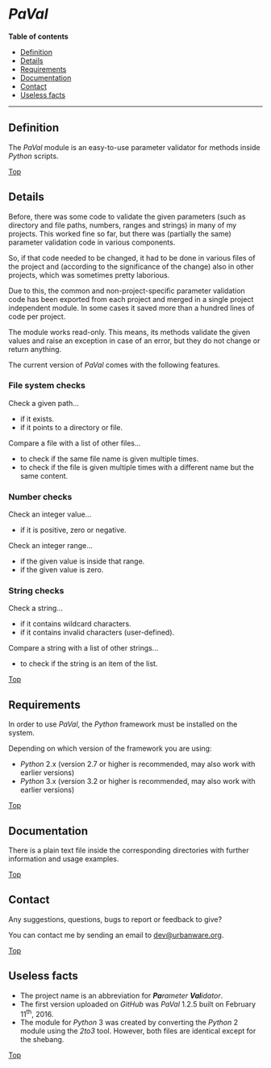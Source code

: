 # *PaVal*

**Table of contents**
*   [Definition](#definition)
*   [Details](#details)
*   [Requirements](#requirements)
*   [Documentation](#documentation)
*   [Contact](#contact)
*   [Useless facts](#useless-facts)

----

## Definition

The *PaVal* module is an easy-to-use parameter validator for methods inside *Python* scripts.

[Top](#paval)

## Details

Before, there was some code to validate the given parameters (such as directory and file paths, numbers, ranges and strings) in many of my projects. This worked fine so far, but there was (partially the same) parameter validation code in various components.

So, if that code needed to be changed, it had to be done in various files of the project and (according to the significance of the change) also in other projects, which was sometimes pretty laborious.

Due to this, the common and non-project-specific parameter validation code has been exported from each project and merged in a single project independent module. In some cases it saved more than a hundred lines of code per project.

The module works read-only. This means, its methods validate the given values and raise an exception in case of an error, but they do not change or return anything.

The current version of *PaVal* comes with the following features.

### File system checks

Check a given path...

*   if it exists.
*   if it points to a directory or file.

Compare a file with a list of other files...

*   to check if the same file name is given multiple times.
*   to check if the file is given multiple times with a different name but the same content.

### Number checks

Check an integer value...

*   if it is positive, zero or negative.

Check an integer range...

*   if the given value is inside that range.
*   if the given value is zero.

### String checks

Check a string...

*   if it contains wildcard characters.
*   if it contains invalid characters (user-defined).

Compare a string with a list of other strings...

*   to check if the string is an item of the list.

[Top](#paval)

## Requirements

In order to use *PaVal*, the *Python* framework must be installed on the system.

Depending on which version of the framework you are using:

*   *Python* 2.x (version 2.7 or higher is recommended, may also work with earlier versions)
*   *Python* 3.x (version 3.2 or higher is recommended, may also work with earlier versions)

[Top](#paval)

## Documentation

There is a plain text file inside the corresponding directories with further information and usage examples.

[Top](#paval)

## Contact

Any suggestions, questions, bugs to report or feedback to give?

You can contact me by sending an email to <dev@urbanware.org>.

[Top](#paval)

## Useless facts

*   The project name is an abbreviation for ***Pa****rameter* ***Val****idator*.
*   The first version uploaded on *GitHub* was *PaVal* 1.2.5 built on February 11<sup>th</sup>, 2016.
*   The module for *Python* 3 was created by converting the *Python* 2 module using the *2to3* tool. However, both files are identical except for the shebang.

[Top](#paval)
